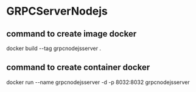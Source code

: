 # GRPCServerNodejs

## command to create image docker
docker build --tag grpcnodejsserver .

## command to create container docker
docker run --name grpcnodejsserver -d -p 8032:8032 grpcnodejsserver

